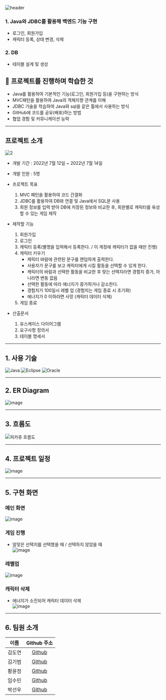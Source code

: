 ![header](https://capsule-render.vercel.app/api?type=transparent&height=100&text=나의%20역할%20:%20Java,%20DB&fontColor=0055ff&fontSize=50)
### 1. Java와 JDBC를 활용해 백엔드 기능 구현  
- 로그인, 회원가입
- 캐릭터 등록, 상태 변경, 삭제

### 2. DB
- 테이블 설계 및 생성
   
## 📜 프로젝트를 진행하며 학습한 것
- Java를 활용하여 기본적인 기능(로그인, 회원가입 등)을 구현하는 방식
- MVC패턴을 활용하여 Java의 객체지향 관계를 이해
- JDBC 기술을 학습하여 Java와 sql을 같은 툴에서 사용하는 방식 
- GitHub에 코드를 공유(배포)하는 방법
- 협업 경험 및 커뮤니케이션 능력

<!-- - 느낀 점
  - Java의 사용법 및 함수들에 대한 이해도를 높힐 수 있었고, 이후 웹페이지에서 Java를 사용할 수 있게 학습해야겠다고 느꼈다. -->
  


---
## 프로젝트 소개
![2](https://user-images.githubusercontent.com/89984853/207268882-013ab877-d787-49d4-a3a6-06f04638d461.jpg)

- 개발 기간 : 2022년 7월 12일 ~ 2022년 7월 14일
- 개발 인원 : 5명

- 프로젝트 목표
  1) MVC 패턴을 활용하여 코드 간결화
  2) JDBC를 활용하여 DB와 연결 및 Java에서 SQL문 사용
  3) 회원 정보를 입력 받아 DB에 저장된 정보와 비교한 후, 회원별로 캐릭터를 육성할 수 있는 게임 제작
- 제작할 기능
  1) 회원가입
  2) 로그인
  3) 캐릭터 등록(별명을 입력해서 등록한다. / 이 계정에 캐릭터가 없을 때만 진행)
  4) 캐릭터 키우기
     - 캐릭터 바람에 관련된 문구를 랜덤하게 출력한다.
     - 사용자가 문구를 보고 캐릭터에게 시킬 활동을 선택할 수 있게 한다.
     - 캐릭터의 바람과 선택한 활동을 비교한 후 맞는 선택지라면 경험치 증가, 아니라면 변동 없음
     - 선택한 활동에 따라 에너지가 증가하거나 감소한다.
     - 경험치가 100일시 레벨 업 (경험치는 게임 종료 시 초기화)
     - 에너지가 0 이하라면 사망 (캐릭터 데이터 삭제)
  6) 게임 종료

- 산출문서
  1) 유스케이스 다이어그램
  2) 요구사항 정의서
  3) 테이블 명세서

---

## 1. 사용 기술
![Java](https://img.shields.io/badge/JAVA-007396?style=for-the-badge&logo=java&logoColor=white)
![Eclipse](https://img.shields.io/badge/Eclipse-FE7A16.svg?style=for-the-badge&logo=Eclipse&logoColor=white)
![Oracle](https://img.shields.io/badge/oracle-F80000?style=for-the-badge&logo=oracle&logoColor=white)

---

## 2. ER Diagram
![image](https://user-images.githubusercontent.com/89984853/198168171-b97a8eba-d5d9-425f-9793-fe0d947ded3a.png)

---

## 3. 흐름도
![피카츄 흐름도](https://user-images.githubusercontent.com/89984853/198162917-6048c184-87c4-4f73-a043-7d42bed83044.png)

---

## 4. 프로젝트 일정   
![image](https://user-images.githubusercontent.com/89984853/198159660-eb619671-2ebc-46ac-8793-08e976351eb4.png)

---

## 5. 구현 화면
### 메인 화면   
![image](https://user-images.githubusercontent.com/89984853/198171786-f0b34394-9a53-4f71-b46e-511a54afd276.png)

### 게임 진행
- 알맞은 선택지를 선택했을 때 / 선택하지 않았을 때      
![image](https://user-images.githubusercontent.com/89984853/198171832-a33e075a-3ed9-4605-b6df-e2626adf969c.png)

### 레벨업    
![image](https://user-images.githubusercontent.com/89984853/198172054-8dc050d7-de01-4ad1-b746-c1fbd7a2952f.png)

### 캐릭터 삭제
- 에너지가 소진되어 캐릭터 데이터 삭제    
![image](https://user-images.githubusercontent.com/89984853/198172174-96172ad8-2e8e-40af-bca3-0eed87a22a24.png)

---

## 6. 팀원 소개

|  이름  |                Github 주소                 |
| :----: | :---------------------------------------: |
| 김도연 |  [Github](https://github.com/kdn00)     |
| 김기범 |  [Github](https://github.com/colaage23)   |
| 황윤정 |  [Github](https://github.com/jjenniyun)  |
| 임수민 |  [Github](https://github.com/wjdrmstnals)  |
| 박선우 |  [Github](https://github.com/Jjomyi) |


